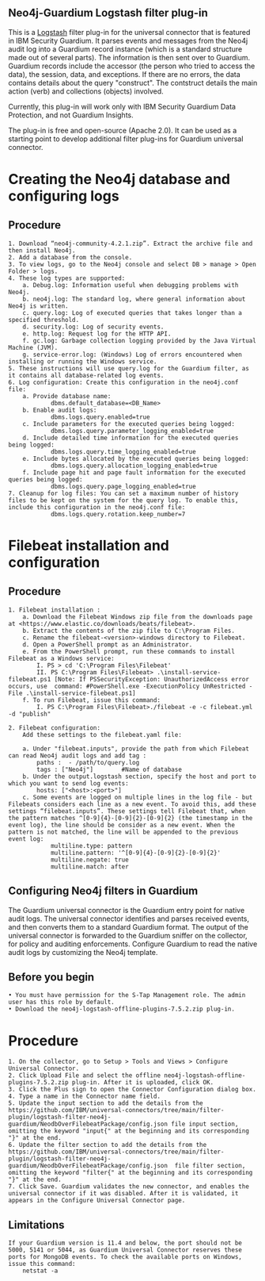 ## Neo4j-Guardium Logstash filter plug-in

This is a [Logstash](https://github.com/elastic/logstash) filter plug-in for the universal connector that is featured in IBM Security Guardium. It parses events and messages from the Neo4j audit log into a Guardium record instance (which is a standard structure made out of several parts). The information is then sent over to Guardium. Guardium records include the accessor (the person who tried to access the data), the session, data, and exceptions. If there are no errors, the data contains details about the query "construct". The contstruct details the main action (verb) and collections (objects) involved.

Currently, this plug-in will work only with IBM Security Guardium Data Protection, and not Guardium Insights.

The plug-in is free and open-source (Apache 2.0). It can be used as a starting point to develop additional filter plug-ins for Guardium universal connector.

# Creating the Neo4j database and configuring logs

## Procedure

	1. Download “neo4j-community-4.2.1.zip”. Extract the archive file and then install Neo4j.
	2. Add a database from the console.
	3. To view logs, go to the Neo4j console and select DB > manage > Open Folder > logs.
	4. These log types are supported:
		a. Debug.log: Information useful when debugging problems with Neo4j.
		b. neo4j.log: The standard log, where general information about Neo4j is written.
		c. query.log: Log of executed queries that takes longer than a specified threshold.
		d. security.log: Log of security events.
		e. http.log: Request log for the HTTP API.
		f. gc.log: Garbage collection logging provided by the Java Virtual Machine (JVM).
		g. service-error.log: (Windows) Log of errors encountered when installing or running the Windows service.
	5. These instructions will use query.log for the Guardium filter, as it contains all database-related log events.
	6. Log configuration: Create this configuration in the neo4j.conf file:
		a. Provide database name:
				dbms.default_database=<DB_Name>
		b. Enable audit logs:
				dbms.logs.query.enabled=true
		c. Include parameters for the executed queries being logged:
				dbms.logs.query.parameter_logging_enabled=true
		d. Include detailed time information for the executed queries being logged:
				dbms.logs.query.time_logging_enabled=true
		e. Include bytes allocated by the executed queries being logged:
				dbms.logs.query.allocation_logging_enabled=true
		f. Include page hit and page fault information for the executed queries being logged:
				dbms.logs.query.page_logging_enabled=true
	7. Cleanup for log files: You can set a maximum number of history files to be kept on the system for the query log. To enable this, include this configuration in the neo4j.conf file:
				dbms.logs.query.rotation.keep_number=7

# Filebeat installation and configuration

## Procedure

	1. Filebeat installation :
		a. Download the Filebeat Windows zip file from the downloads page at <https://www.elastic.co/downloads/beats/filebeat>.
		b. Extract the contents of the zip file to C:\Program Files.
		c. Rename the filebeat-<version>-windows directory to Filebeat.
		d. Open a PowerShell prompt as an Administrator.
		e. From the PowerShell prompt, run these commands to install Filebeat as a Windows service:
			I. PS > cd 'C:\Program Files\Filebeat'
			II. PS C:\Program Files\Filebeat> .\install-service-filebeat.ps1 [Note: If PSSecurityException: UnauthorizedAccess error occurs, use  command: #PowerShell.exe -ExecutionPolicy UnRestricted -File .\install-service-filebeat.ps1]
		f. To run Filebeat, issue this command:
			I. PS C:\Program Files\Filebeat>./filebeat -e -c filebeat.yml -d "publish"

	2. Filebeat configuration:
		Add these settings to the filebeat.yaml file:

		a. Under "filebeat.inputs", provide the path from which Filebeat can read Neo4j audit logs and add tag :
			paths :  - /path/to/query.log
			tags : ["Neo4j"]		#Name of database
		b. Under the output.logstash section, specify the host and port to which you want to send log events:
			hosts: ["<host>:<port>"]
		c. Some events are logged on multiple lines in the log file - but Filebeats considers each line as a new event. To avoid this, add these settings “filebeat.inputs”. These settings tell Filebeat that, when the pattern matches ^[0-9]{4}-[0-9]{2}-[0-9]{2} (the timestamp in the event log), the line should be consider as a new event. When the pattern is not matched, the line will be appended to the previous event log:
				multiline.type: pattern
				multiline.pattern: '^[0-9]{4}-[0-9]{2}-[0-9]{2}'
				multiline.negate: true
				multiline.match: after


## Configuring Neo4j filters in Guardium

The Guardium universal connector is the Guardium entry point for native audit logs. The universal connector identifies and parses received events, and then converts them to a standard Guardium format. The output of the universal connector is forwarded to the Guardium sniffer on the collector, for policy and auditing enforcements. Configure Guardium to read the native audit logs by customizing the Neo4j template.

## Before you begin

	• You must have permission for the S-Tap Management role. The admin user has this role by default.
	• Download the neo4j-logstash-offline-plugins-7.5.2.zip plug-in.

# Procedure

	1. On the collector, go to Setup > Tools and Views > Configure Universal Connector.
	2. Click Upload File and select the offline neo4j-logstash-offline-plugins-7.5.2.zip plug-in. After it is uploaded, click OK.
	3. Click the Plus sign to open the Connector Configuration dialog box.
	4. Type a name in the Connector name field.
	5. Update the input section to add the details from the https://github.com/IBM/universal-connectors/tree/main/filter-plugin/logstash-filter-neo4j-guardium/NeodbOverFilebeatPackage/config.json file input section, omitting the keyword "input{" at the beginning and its corresponding "}" at the end.
	6. Update the filter section to add the details from the https://github.com/IBM/universal-connectors/tree/main/filter-plugin/logstash-filter-neo4j-guardium/NeodbOverFilebeatPackage/config.json  file filter section, omitting the keyword "filter{" at the beginning and its corresponding "}" at the end.
	7. Click Save. Guardium validates the new connector, and enables the universal connector if it was disabled. After it is validated, it appears in the Configure Universal Connector page.

## Limitations

	If your Guardium version is 11.4 and below, the port should not be 5000, 5141 or 5044, as Guardium Universal Connector reserves these ports for MongoDB events. To check the available ports on Windows, issue this command:
		netstat -a
